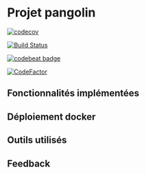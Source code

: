 # Projet pangolin

[![codecov](https://codecov.io/gh/requiem958/pangolin/branch/master/graph/badge.svg)](https://codecov.io/gh/requiem958/pangolin)

[![Build Status](https://travis-ci.com/requiem958/pangolin.svg?branch=master)](https://travis-ci.com/requiem958/pangolin)

[![codebeat badge](https://codebeat.co/badges/9be933f7-a732-4e9f-85d7-5539293a373d)](https://codebeat.co/projects/github-com-requiem958-pangolin-master)

[![CodeFactor](https://www.codefactor.io/repository/github/requiem958/pangolin/badge)](https://www.codefactor.io/repository/github/requiem958/pangolin)

## Fonctionnalités implémentées

## Déploiement docker

## Outils utilisés

## Feedback